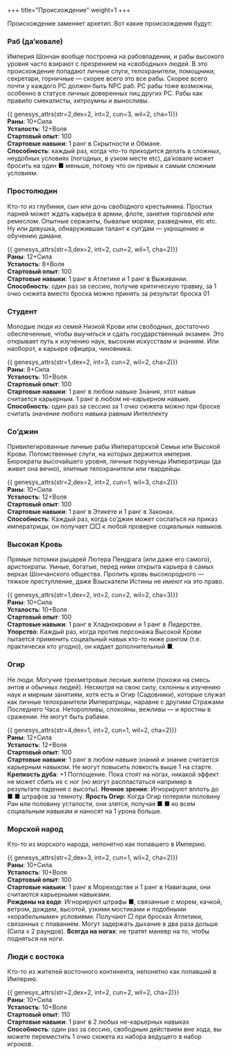 +++
title="Происхождение"
weight=1
+++

Происхождение заменяет архетип. Вот какие происхождения будут:


### Раб (да’ковале)
Империя Шончан вообще построена на рабовладении, и рабы высокого уровня часто взирают с презрением на «свободных» людей. В это происхождение попадают личные слуги, телохранители, помощники, секретари, горничные — скорее всего это все рабы. Скорее всего почти у каждого PC должен быть NPC раб. PC рабы тоже возможны, особенно в статусе личных доверенных лиц других PC. Рабы как правило смекалисты, хитроумны и выносливы.

{{ genesys_attrs(str=2,dex=2, int=2, cun=3, wil=2, cha=1)}} <br/>
**Раны**: 10+Сила<br/>
**Усталость**: 12+Воля<br/>
**Стартовый опыт**: 100<br/>
**Стартовые навыки**: 1 ранг в Скрытности и Обмане.<br/>
**Способность**: каждый раз, когда что-то приходится делать в сложных, неудобных условиях (погодных, в узком месте etc), да’ковале может бросить на один ■ меньше, потому что он привык к самым сложным условиям.


### Простолюдин

Кто-то из глубинки, сын или дочь свободного крестьянина. Простых парней может ждать карьера в армии, флоте, занятия торговлей или ремеслом. Опытные сержанты, бывалые моряки, разведчики, etc etc. Ну или девушка, обнаружившая талант к сул’дам — укрощению и обучению дамане. 

{{ genesys_attrs(str=3,dex=2, int=2, cun=2, wil=1, cha=2)}} <br/>
**Раны**: 12+Сила<br/>
**Усталость**: 8+Воля<br/>
**Стартовый опыт**: 100<br/>
**Стартовые навыки**: 1 ранг в Атлетике и 1 ранг в Выживании.<br/>
**Способность**: один раз за сессию, получив критическую травму, за 1 очко сюжета вместо броска можно принять за результат броска 01

### Студент
Молодые люди из семей Низкой Крови или свободных, достаточно обеспеченные, чтобы выучиться и сдать государственный экзамен. Это открывает путь к изучению наук, высоким искусствам и знаниям. Или наоборот, к карьере офицера, чиновника. 

{{ genesys_attrs(str=1,dex=2, int=3, cun=2, wil=2, cha=2)}} <br/>
**Раны**: 8+Сила<br/>
**Усталость**: 10+Воля<br/>
**Стартовый опыт**: 100<br/>
**Стартовые навыки**: 1 ранг в любом навыке Знания, этот навык считается карьерным. 1 ранг в любом не-карьерном навыке.<br/>
**Способность**: один раз за сессию за 1 очко сюжета можно при броске считать значение любого навыка равным Интеллекту

### Со’джин

Привилегированные личные рабы Императорской Семьи или Высокой Крови. Потомственные слуги, на которых держится империя. Бюрократы высочайшего уровня, личные порученцы Императрицы (да живет она вечно), элитные телохранители или гвардейцы. 

{{ genesys_attrs(str=2,dex=2, int=2, cun=1, wil=3, cha=2)}} <br/>
**Раны**: 10+Сила<br/>
**Усталость**: 12+Воля<br/>
**Стартовый опыт**: 100<br/>
**Стартовые навыки**: 1 ранг в Этикете и 1 ранг в Законах.<br/>
**Способность**: Каждый раз, когда со’джин может сослаться на приказ императрицы, он получает □□ к любой проверке социальных навыков.

### Высокая Кровь

Прямые потомки рыцарей Лютера Пендрага (или даже его самого), аристократы. Умные, богатые, перед ними открыта карьера в самых верхах Шончанского общества. Пролить кровь высокородного — тяжкое преступление, даже Взыскатели Истины не имеют на это право.

{{ genesys_attrs(str=1,dex=2, int=2, cun=2, wil=2, cha=3)}} <br/>
**Раны**: 10+Сила<br/>
**Усталость**: 10+Воля<br/>
**Стартовый опыт**: 100<br/>
**Стартовые навыки**: 1 ранг в Хладнокровии и 1 ранг в Лидерстве.<br/>
**Упорство**: Каждый раз, когда против персонажа Высокой Крови пытается применить социальный навык кто-то ниже рангом (т.е. практически кто угодно), он кидает дополнительный ■.

### Огир 

Не люди. Могучие трехметровые лесные жители (похожи на смесь энтов и обычных людей). Несмотря на свою силу, склонны к изучению наук и мирным занятиям, хотя есть и Огир (Садовники), которые служат как личные телохранители Императрицы, наравне с другими Стражами Последнего Часа. Неторопливы, спокойны, вежливы — и яростны в сражении. Не могут быть рабами.

{{ genesys_attrs(str=4,dex=1, int=2, cun=1, wil=2, cha=2)}} <br/>
**Раны**: 12+Сила<br/>
**Усталость**: 12+Воля<br/>
**Стартовый опыт**: 100<br/>
**Стартовые навыки**: 1 ранг в любом навыке знаний и знание считается карьерным навыком. Не могут повысить ловкость выше 1 на старте. <br/>
**Крепкость дуба**: +1 Поглощение. Пока стоят на ногах, никакой эффект не может сбить их с ног (но могут распластаться например в результате падения с высоты).
**Ночное зрение**: Игнорируют вплоть до  ■ ■ штрафов за темноту. 
**Ярость Огир**: Когда Огир потеряли половину Ран или половину усталости, они злятся, получая ■ ■ ко всем социальным навыкам и наносят на 1 урона больше.

### Морской народ

Кто-то из морского народа, непонятно как попавшего в Империю.

{{ genesys_attrs(str=2,dex=3, int=2, cun=1, wil=2, cha=2)}} <br/>
**Раны**: 10+Сила<br/>
**Усталость**: 10+Воля<br/>
**Стартовый опыт**: 100<br/>
**Стартовые навыки**: 1 ранг в Мореходстве и 1 ранг в Навигации, они считаются карьерными навыками. <br/>
**Рождены на воде**: Игнорируют штрафы ■, связанные с морем, качкой, ветром, дождем, высотой, узкими мостиками и подобными «корабельными» условиями. Получают □ при бросках Атлетики, связанных с плаванием. Могут задержать дыхание в два раза дольше (Сила х 2 раундов).
**Всегда на ногах**: не тратят маневр на то, чтобы подняться на ноги.

### Люди с востока

Кто-то из жителей восточного континента, непонятно как попавший в Империю.

{{ genesys_attrs(str=2,dex=2, int=2, cun=2, wil=2, cha=2)}} <br/>
**Раны**: 10+Сила<br/>
**Усталость**: 10+Воля<br/>
**Стартовый опыт**: 110<br/>
**Стартовые навыки**: 1 ранг в 2 любых не-карьерных навыках<br/>
**Способность**: один раз за сессию, свободным действием вне хода, вы можете переместить 1 очко сюжета из набора ведущего в набор игроков.